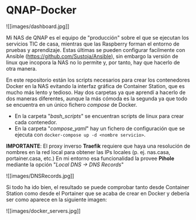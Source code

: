 # QNAP-Docker

![[images/dashboard.jpg]]

Mi NAS de QNAP es el equipo de "producción" sobre el que se ejecutan los servicios TIC de casa, mientras que las Raspberry forman el entorno de pruebas y aprendizaje. Estas últimas se pueden configurar facilmente con Ansible (https://github.com/Sustoja/Ansible), sin embargo la versión de linux que incopora la NAS no lo permite y, por tanto, hay que hacerlo de otra manera.

En este repositorio están los scripts necesarios para crear los contenedores Docker en la NAS evitando la interfaz gráfica de Container Station, que es mucho más lento y tedioso. Hay dos carpetas ya que aprendí a hacerlo de dos maneras diferentes, aunque la más cómoda es la segunda ya que todo se encuentra en un único fichero _compose_ de Docker.
- En la carpeta "_bash_scripts_" se encuentran scripts de linux para crear cada contenedor.
- En la carpeta "_compose_yaml_" hay un fichero de configuración que se ejecuta con ```docker-compose up -d <nombre servicio>```.

**IMPORTANTE**: El proxy inverso **Traefik** requiere que haya una resolución de nombres en la red local para obtener las IPs locales (p. ej. nas.casa, portainer.casa, etc.) En mi entorno esa funcionalidad la provee **Pihole** mediante la opción "_Local DNS -> DNS Records_"

![[images/DNSRecords.jpg]]

Si todo ha ido bien, el resultado se puede comprobar tanto desde Container Station como desde el Portainer que se acaba de crear en Docker y debería ser como aparece en la siguiente imagen:

![[images/docker_servers.jpg]]

